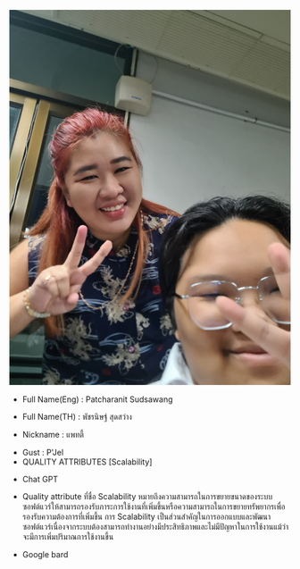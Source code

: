![alt text for screen readers](20231011_100013.jpg "Text to show on mouseover")
- Full Name(Eng) : Patcharanit Sudsawang
+ Full Name(TH) : พัชรนิษฐ์ สุดสว่าง
* Nickname : แพทตี้
- Gust : P'Jel
- QUALITY ATTRIBUTES [Scalability]
+ Chat GPT
* Quality attribute ที่ชื่อ Scalability หมายถึงความสามารถในการขยายขนาดของระบบซอฟต์แวร์ให้สามารถรองรับภาระการใช้งานที่เพิ่มขึ้นหรือความสามารถในการขยายทรัพยากรเพื่อรองรับความต้องการที่เพิ่มขึ้น การ Scalability เป็นส่วนสำคัญในการออกแบบและพัฒนาซอฟต์แวร์เนื่องจากระบบต้องสามารถทำงานอย่างมีประสิทธิภาพและไม่มีปัญหาในการใช้งานแม้ว่าจะมีการเพิ่มปริมาณการใช้งานขึ้น
+ Google bard
